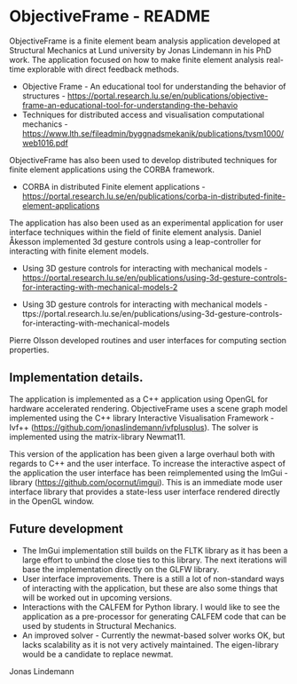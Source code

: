 # ObjectiveFrame - README

ObjectiveFrame is a finite element beam analysis application developed at Structural Mechanics at Lund university by Jonas Lindemann in his PhD work. The application focused on how to make finite element analysis real-time explorable with direct feedback methods.

 * Objective Frame - An educational tool for understanding the behavior of structures - https://portal.research.lu.se/en/publications/objective-frame-an-educational-tool-for-understanding-the-behavio
 * Techniques for distributed access and visualisation computational mechanics - 
https://www.lth.se/fileadmin/byggnadsmekanik/publications/tvsm1000/web1016.pdf

ObjectiveFrame has also been used to develop distributed techniques for finite element applications using the CORBA framework.

* CORBA in distributed Finite element applications - https://portal.research.lu.se/en/publications/corba-in-distributed-finite-element-applications

The application has also been used as an experimental application for user interface techniques within the field of finite element analysis. Daniel Åkesson implemented 3d gesture controls using a leap-controller for interacting with finite element models.

* Using 3D gesture controls for interacting with mechanical models - https://portal.research.lu.se/en/publications/using-3d-gesture-controls-for-interacting-with-mechanical-models-2

* Using 3D gesture controls for interacting with mechanical models - ttps://portal.research.lu.se/en/publications/using-3d-gesture-controls-for-interacting-with-mechanical-models

Pierre Olsson developed routines and user interfaces for computing section properties.

## Implementation details.

The application is implemented as a C++ application using OpenGL for hardware accelerated rendering. ObjectiveFrame uses a scene graph model implemented using the C++ library Interactive Visualisation Framework - Ivf++ (https://github.com/jonaslindemann/ivfplusplus). The solver is implemented using the matrix-library Newmat11. 

This version of the application has been given a large overhaul both with regards to C++ and the user interface. To increase the interactive aspect of the application the user interface has been reimplemented using the ImGui - library (https://github.com/ocornut/imgui). This is an immediate mode user interface library that provides a state-less user interface rendered directly in the OpenGL window. 

## Future development

 * The ImGui implementation still builds on the FLTK library as it has been a large effort to unbind the close ties to this library. The next iterations will base the implementation directly on the GLFW library.
 * User interface improvements. There is a still a lot of non-standard ways of interacting with the application, but these are also some things that will be worked out in upcoming versions.
 * Interactions with the CALFEM for Python library. I would like to see the application as a pre-processor for generating CALFEM code that can be used by students in Structural Mechanics.
 * An improved solver - Currently the newmat-based solver works OK, but lacks scalability as it is not very actively maintained. The eigen-library would be a candidate to replace newmat.

Jonas Lindemann

